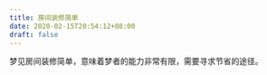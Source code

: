 ```yaml
---
title: 房间装修简单
date: 2020-02-15T20:54:12+08:00
draft: false
---
```


梦见房间装修简单，意味着梦者的能力非常有限，需要寻求节省的途径。
